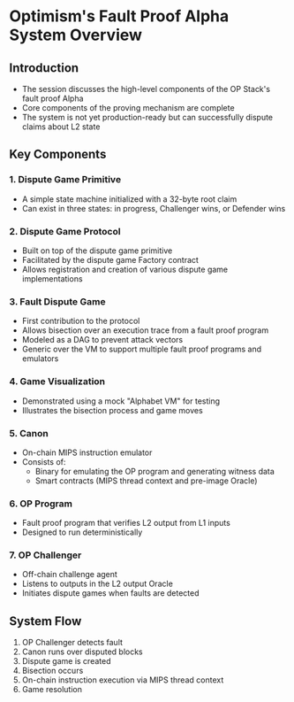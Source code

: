 


# Optimism's Fault Proof Alpha System Overview

## Introduction
- The session discusses the high-level components of the OP Stack's fault proof Alpha
- Core components of the proving mechanism are complete
- The system is not yet production-ready but can successfully dispute claims about L2 state

## Key Components

### 1. Dispute Game Primitive
- A simple state machine initialized with a 32-byte root claim
- Can exist in three states: in progress, Challenger wins, or Defender wins

### 2. Dispute Game Protocol
- Built on top of the dispute game primitive
- Facilitated by the dispute game Factory contract
- Allows registration and creation of various dispute game implementations

### 3. Fault Dispute Game
- First contribution to the protocol
- Allows bisection over an execution trace from a fault proof program
- Modeled as a DAG to prevent attack vectors
- Generic over the VM to support multiple fault proof programs and emulators

### 4. Game Visualization
- Demonstrated using a mock "Alphabet VM" for testing
- Illustrates the bisection process and game moves

### 5. Canon
- On-chain MIPS instruction emulator
- Consists of:
  - Binary for emulating the OP program and generating witness data
  - Smart contracts (MIPS thread context and pre-image Oracle)

### 6. OP Program
- Fault proof program that verifies L2 output from L1 inputs
- Designed to run deterministically

### 7. OP Challenger
- Off-chain challenge agent
- Listens to outputs in the L2 output Oracle
- Initiates dispute games when faults are detected

## System Flow
1. OP Challenger detects fault
2. Canon runs over disputed blocks
3. Dispute game is created
4. Bisection occurs
5. On-chain instruction execution via MIPS thread context
6. Game resolution

